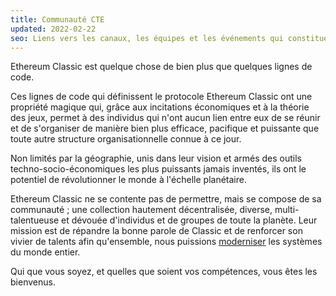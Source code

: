```yaml
---
title: Communauté CTE
updated: 2022-02-22
seo: Liens vers les canaux, les équipes et les événements qui constituent la communauté Ethereum Classic. Participez !
---
```


Ethereum Classic est quelque chose de bien plus que quelques lignes de code.

Ces lignes de code qui définissent le protocole Ethereum Classic ont une propriété magique qui, grâce aux incitations économiques et à la théorie des jeux, permet à des individus qui n'ont aucun lien entre eux de se réunir et de s'organiser de manière bien plus efficace, pacifique et puissante que toute autre structure organisationnelle connue à ce jour.

Non limités par la géographie, unis dans leur vision et armés des outils techno-socio-économiques les plus puissants jamais inventés, ils ont le potentiel de révolutionner le monde à l'échelle planétaire.

Ethereum Classic ne se contente pas de permettre, mais se compose de sa communauté ; une collection hautement décentralisée, diverse, multi-talentueuse et dévouée d'individus et de groupes de toute la planète. Leur mission est de répandre la bonne parole de Classic et de renforcer son vivier de talents afin qu'ensemble, nous puissions [moderniser](/why-classic/code-is-law) les systèmes du monde entier.

Qui que vous soyez, et quelles que soient vos compétences, vous êtes les bienvenus.
